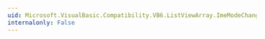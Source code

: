 ```yaml
---
uid: Microsoft.VisualBasic.Compatibility.VB6.ListViewArray.ImeModeChanged
internalonly: False
---
```

